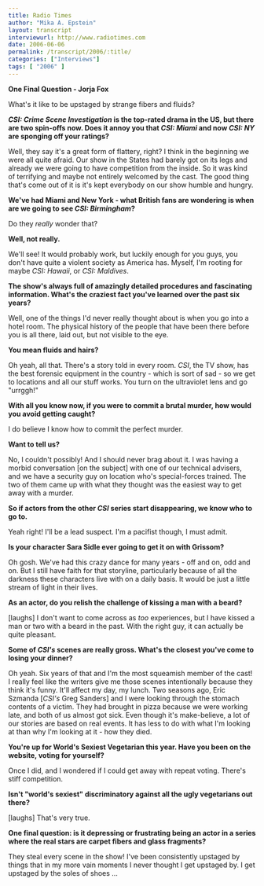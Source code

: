```yaml
---
title: Radio Times
author: "Mika A. Epstein"
layout: transcript
interviewurl: http://www.radiotimes.com
date: 2006-06-06
permalink: /transcript/2006/:title/
categories: ["Interviews"]
tags: [ "2006" ]
---
```


**One Final Question - Jorja Fox**

What's it like to be upstaged by strange fibers and fluids?

***CSI: Crime Scene Investigation* is the top-rated drama in the US, but there are two spin-offs now. Does it annoy you that *CSI: Miami* and now *CSI: NY* are sponging off your ratings?**

Well, they say it's a great form of flattery, right? I think in the beginning we were all quite afraid. Our show in the States had barely got on its legs and already we were going to have competition from the inside. So it was kind of terrifying and maybe not entirely welcomed by the cast. The good thing that's come out of it is it's kept everybody on our show humble and hungry.

**We've had Miami and New York - what British fans are wondering is when are we going to see *CSI: Birmingham*?**

Do they *really* wonder that?

**Well, not really.**

We'll see! It would probably work, but luckily enough for you guys, you don't have quite a violent society as America has. Myself, I'm rooting for maybe *CSI: Hawaii*, or *CSI: Maldives*.

**The show's always full of amazingly detailed procedures and fascinating information. What's the craziest fact you've learned over the past six years?**

Well, one of the things I'd never really thought about is when you go into a hotel room. The physical history of the people that have been there before you is all there, laid out, but not visible to the eye.

**You mean fluids and hairs?**

Oh yeah, all that. There's a story told in every room. *CSI*, the TV show, has the best forensic equipment in the country - which is sort of sad - so we get to locations and all our stuff works. You turn on the ultraviolet lens and go "urrggh!"

**With all you know now, if you were to commit a brutal murder, how would you avoid getting caught?**

I do believe I know how to commit the perfect murder.

**Want to tell us?**

No, I couldn't possibly! And I should never brag about it. I was having a morbid conversation [on the subject] with one of our technical advisers, and we have a security guy on location who's special-forces trained. The two of them came up with what they thought was the easiest way to get away with a murder.

**So if actors from the other *CSI* series start disappearing, we know who to go to.**

Yeah right! I'll be a lead suspect. I'm a pacifist though, I must admit.

**Is your character Sara Sidle ever going to get it on with Grissom?**

Oh gosh. We've had this crazy dance for many years - off and on, odd and on. But I still have faith for that storyline, particularly because of all the darkness these characters live with on a daily basis. It would be just a little stream of light in their lives.

**As an actor, do you relish the challenge of kissing a man with a beard?**

[laughs] I don't want to come across as *too* experiences, but I have kissed a man or two with a beard in the past. With the right guy, it can actually be quite pleasant.

**Some of *CSI's* scenes are really gross. What's the closest you've come to losing your dinner?**

Oh yeah. Six years of that and I'm the most squeamish member of the cast! I really feel like the writers give me those scenes intentionally because they think it's funny. It'll affect my day, my lunch. Two seasons ago, Eric Szmanda [*CSI's* Greg Sanders] and I were looking through the stomach contents of a victim. They had brought in pizza because we were working late, and both of us almost got sick. Even though it's make-believe, a lot of our stories are based on real events. It has less to do with what I'm looking at than why I'm looking at it - how they died.

**You're up for World's Sexiest Vegetarian this year. Have you been on the website, voting for yourself?**

Once I did, and I wondered if I could get away with repeat voting. There's stiff competition.

**Isn't "world's sexiest" discriminatory against all the ugly vegetarians out there?**

[laughs] That's very true.

**One final question: is it depressing or frustrating being an actor in a series where the real stars are carpet fibers and glass fragments?**

They steal every scene in the show! I've been consistently upstaged by things that in my more vain moments I never thought I get upstaged by. I get upstaged by the soles of shoes ...
